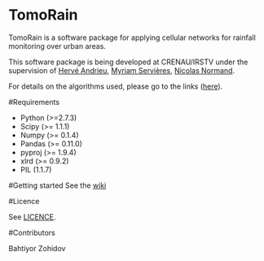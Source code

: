 # TomoRain

TomoRain is a software package for applying cellular networks for rainfall monitoring over urban areas.

This software package is being developed at CRENAU/IRSTV under the supervision of [Hervé Andrieu][1], [Myriam Servières][2], [Nicolas Normand][3].

For details on the algorithms used, please go to the links ([here][4]).

#Requirements

- Python (>=2.7.3)
- Scipy  (>= 1.1.1)
- Numpy  (>= 0.1.4)
- Pandas (>= 0.11.0)
- pyproj (>= 1.9.4)
- xlrd   (>= 0.9.2)
- PIL    (1.1.7)

#Getting started
See the [wiki][5]

#Licence

See [LICENCE][6].

#Contributors

Bahtiyor Zohidov

[1]: http://www.irstv.fr/fr/annuaire/179?view=liste
[2]: http://www.crenau.archi.fr/?q=fr/myriam-servi-res
[3]: http://www.irccyn.ec-nantes.fr/fr/annuaire?action=details&uid=normand
[4]: http://adsabs.harvard.edu/abs/2014EGUGA..1611911Z
[5]: https://github.com/bzohidov/TomoRain/wiki
[6]: https://github.com/bzohidov/TomoRain/blob/master/LICENCE
